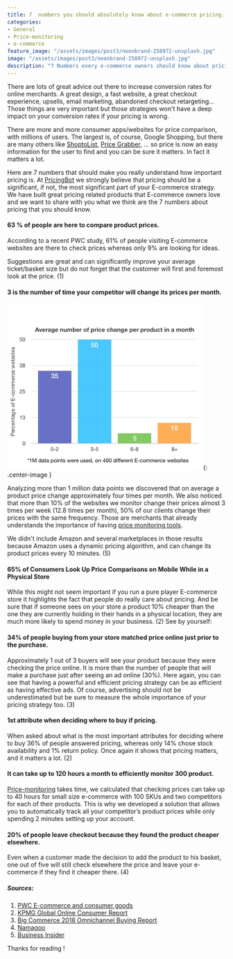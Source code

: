 ```yaml
---
title: 7  numbers you should absolutely know about e-commerce pricing.
categories:
- General
- Price-monitoring
- e-commerce
feature_image: "/assets/images/post3/neonbrand-258972-unsplash.jpg"
image: "/assets/images/post3/neonbrand-258972-unsplash.jpg"
description: "7 Numbers every e-commerce owners should know about pricing or how price monitoring is very important."
---
```


There are lots of great advice out there to increase conversion rates for online merchants. A great design, a fast website, a great checkout experience, upsells, email marketing, abandoned checkout retargeting...
Those things are very important but those strategies won't have a deep impact on your conversion rates if your pricing is wrong.

There are more and more consumer apps/websites for price comparison, with millions of users. The largest is, of course, Google Shopping, but there are many others like [ShoptoList](https://www.shoptolist.com), [Price Grabber](http://www.pricegrabber.com/), ... so price is now an easy information for the user to find and you can be sure it matters. In fact it matters a lot.

Here are 7 numbers that should make you really understand how important pricing is. At [PricingBot](https://www.pricingbot.co) we strongly believe that pricing should be a significant, if not, the most significant part of your E-commerce strategy.
We have built great pricing related products that E-commerce owners love and we want to share with you what we think are the 7 numbers about pricing that you should know.

#### 63 % of people are here to compare product prices.

According to a recent PWC study, 61% of people visiting E-commerce websites are there to check prices whereas only 9% are looking for ideas.

Suggestions are great and can significantly improve your average ticket/basket size but do not forget that the customer will first and foremost look at the price. (1)

#### 3 is the number of time your competitor will change its prices per month.

![Chart of price changes per month](/assets/images/post3/chart-price-change.jpg){: .center-image }

Analyzing more than 1 million data points we discovered that on average a product price change approximately four times per month. We also noticed that more than 10% of the websites we monitor change their prices almost 3 times per week (12.8 times per month), 50% of our clients change their prices with the same frequency. Those are merchants that already understands the importance of having [price monitoring tools](https://www.pricingbot.co).

We didn't include Amazon and several marketplaces in those results because Amazon uses a dynamic pricing algorithm, and can change its product prices every 10 minutes. (5)

#### 65% of Consumers Look Up Price Comparisons on Mobile While in a Physical Store

While this might not seem important if you run a pure player E-commerce store it highlights the fact that people do really care about pricing. And be sure that if someone sees on your store a product 10% cheaper than the one they are currently holding in their hands in a physical location, they are much more likely to spend money in your business. (2) See by yourself:

#### 34% of people buying from your store matched price online just prior to the purchase.

Approximately 1 out of 3 buyers will see your product because they were checking the price online. It is more than the number of people that will make a purchase just after seeing an ad online (30%). Here again, you can see that having a powerful and efficient pricing strategy can be as efficient as having effective ads. Of course, advertising should not be underestimated but be sure to measure the whole importance of your pricing strategy too. (3)

#### 1st attribute when deciding where to buy if pricing.

When asked about what is the most important attributes for deciding where to buy 36% of people answered pricing, whereas only 14% chose stock availability and 1% return policy. Once again it shows that pricing matters, and it matters a lot. (2)

#### It can take up to 120 hours a month to efficiently monitor 300 product.

[Price-monitoring](https://www.pricingbot.co) takes time, we calculated that checking prices can take up to 40 hours for small size e-commerce with 100 SKUs and two competitors for each of their products. This is why we developed a solution that allows you to automatically track all your competitor’s product prices while only spending 2 minutes setting up your account.

#### 20% of people leave checkout because they found the product cheaper elsewhere.

Even when a customer made the decision to add the product to his basket, one out of five will still check elsewhere the price and leave your e-commerce if they find it cheaper there. (4)



##### Sources:

1. [PWC E-commerce and consumer goods](https://web.archive.org/web/20181013000803/https://www.strategyand.pwc.com/media/file/Strategyand_E-Commerce-and-Consumer-Goods.pdf)
2. [KPMG Global Online Consumer Report](https://assets.kpmg/content/dam/kpmg/ru/pdf/2017/03/ru-en-the-truth-about-online-consumers-global-and-russia.pdf)
3. [Big Commerce 2018 Omnichannel Buying Report](https://grow.bigcommerce.com/rs/695-JJT-333/images/report-2018-omnichannel-buying.pdf?mkt_tok=eyJpIjoiTkRrek5XWXhNelZpTURKbCIsInQiOiI3U2xaMEtQc3VaUVdIUUx6NllPMkV3WjBxNVprRmJHQWFQTFNoTURIeSs4RDNxN3BBaFNLSlNxSlpvakptYXNHdytEVUVGaWw0T3dxb2FBUFNzbU9oVldBZWxEVXI4MHdldGhrYThneFpzaEtqdlBVVFFMSEVCSk81dHY0TVNtQiJ9)
4. [Namagoo](https://go.namogoo.com/customer_survey_ebook_2018.html?FirstName=Pierre&LastName=de+Wulf&Title=COO&Company=PricingBot&Website=pricingbot.com&Email=hello%40pricingbot.com&Phone=%2B33616558746&utm_source__c=namogoo&utm_medium__c=blog&utm_campaign__c=&utm_content__c=&utm_term__c=&formid=1220&lpId=1083&subId=99&munchkinId=816-KOV-396&lpurl=%2F%2Fgo.namogoo.com%2Fcustomer_survey_ebook_2018.html%3Fcr%3D%7Bcreative%7D%26kw%3D%7Bkeyword%7D&cr=&kw=&q=)
5. [Business Insider](https://www.businessinsider.fr/us/amazon-price-changes-2018-8)

Thanks for reading !
